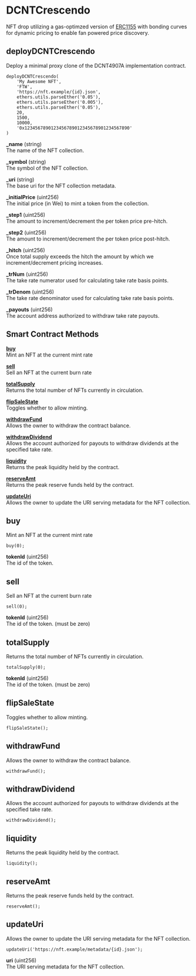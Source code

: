 # DCNTCrescendo

NFT drop utilizing a gas-optimzed version of [ERC1155](https://github.com/transmissions11/solmate) with bonding curves for dynamic pricing to enable fan powered price discovery.

## deployDCNTCrescendo

Deploy a minimal proxy clone of the DCNT4907A implementation contract.

```
deployDCNTCrescendo(
	'My Awesome NFT',
	'FTW',
	'https://nft.example/{id}.json',
	ethers.utils.parseEther('0.05'),
	ethers.utils.parseEther('0.005'),
	ethers.utils.parseEther('0.05'),
	20,
	1500,
	10000,
	'0x1234567890123456789012345678901234567890'
)
```

**_name** (string)  
The name of the NFT collection.

**_symbol** (string)  
The symbol of the NFT collection.

**_uri** (string)  
The base uri for the NFT collection metadata.

**_initialPrice** (uint256)  
The initial price (in Wei) to mint a token from the collection.

**_step1** (uint256)  
The amount to increment/decrement the per token price pre-hitch.

**_step2** (uint256)  
The amount to increment/decrement the per token price post-hitch.

**_hitch** (uint256)  
Once total supply exceeds the hitch the amount by which we increment/decrement pricing increases.

**_trNum** (uint256)  
The take rate numerator used for calculating take rate basis points.

**_trDenom** (uint256)  
The take rate denominator used for calculating take rate basis points.

**_payouts** (uint256)  
The account address authorized to withdraw take rate payouts.

## Smart Contract Methods

[**buy**](#buy)  
Mint an NFT at the current mint rate

[**sell**](#sell)  
Sell an NFT at the current burn rate

[**totalSupply**](#sell)  
Returns the total number of NFTs currently in circulation.

[**flipSaleState**](#flipsalestate)  
Toggles whether to allow minting.

[**withdrawFund**](#withdrawfund)  
Allows the owner to withdraw the contract balance.

[**withdrawDividend**](#withdrawdividend)  
Allows the account authorized for payouts to withdraw dividends at the specified take rate.

[**liquidity**](#liquidity)  
Returns the peak liquidity held by the contract.

[**reserveAmt**](#reserveamt)  
Returns the peak reserve funds held by the contract.

[**updateUri**](#updateuri)  
Allows the owner to update the URI serving metadata for the NFT collection.

## buy  

Mint an NFT at the current mint rate

```
buy(0);
```

**tokenId** (uint256)  
The id of the token.

## sell  

Sell an NFT at the current burn rate

```
sell(0);
```

**tokenId** (uint256)  
The id of the token. (must be zero)  


## totalSupply  

Returns the total number of NFTs currently in circulation.

```
totalSupply(0);
```

**tokenId** (uint256)  
The id of the token. (must be zero)  

## flipSaleState  

Toggles whether to allow minting.

```
flipSaleState();
```

## withdrawFund  

Allows the owner to withdraw the contract balance.

```
withdrawFund();
```

## withdrawDividend  

Allows the account authorized for payouts to withdraw dividends at the specified take rate.

```
withdrawDividend();
```

## liquidity  

Returns the peak liquidity held by the contract.

```
liquidity();
```

## reserveAmt  

Returns the peak reserve funds held by the contract.

```
reserveAmt();
```

## updateUri  

Allows the owner to update the URI serving metadata for the NFT collection.

```
updateUri('https://nft.example/metadata/{id}.json');
```

**uri** (uint256)  
The URI serving metadata for the NFT collection.
